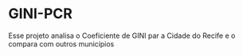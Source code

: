 # GINI-PCR
Esse projeto analisa o Coeficiente de GINI par a Cidade do Recife e o compara com outros municípios
